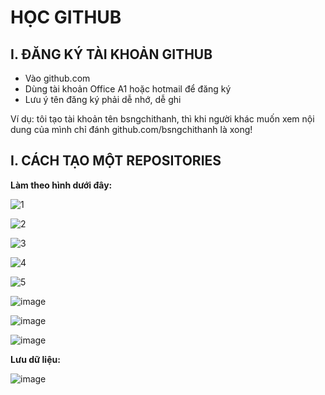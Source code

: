 # HỌC GITHUB #

## I. ĐĂNG KÝ TÀI KHOẢN GITHUB ##

- Vào github.com 
- Dùng tài khoản Office A1 hoặc hotmail để đăng ký
- Lưu ý tên đăng ký phải dễ nhớ, dễ ghi

Ví dụ: tôi tạo tài khoản tên bsngchithanh, thì khi người khác muốn xem nội dung của mình chỉ đánh github.com/bsngchithanh là xong!

## I. CÁCH TẠO MỘT REPOSITORIES ##

**Làm theo hình dưới đây:**

![1](https://user-images.githubusercontent.com/82578024/190836438-d68d84e0-2c5b-4fd7-a155-50e6e4624bf1.jpg)

![2](https://user-images.githubusercontent.com/82578024/190836446-480a7a99-3ce0-4deb-aa3c-42f3f40c490a.jpg)

![3](https://user-images.githubusercontent.com/82578024/190836459-a799618b-2c18-424f-a074-b1335cc5543d.jpg)

![4](https://user-images.githubusercontent.com/82578024/190836499-bcd28144-a3b6-457d-9b7b-509503c41351.jpg)

![5](https://user-images.githubusercontent.com/82578024/190836504-11e9e335-7fc7-4e5a-af5e-cde3821cc5c2.jpg)

![image](https://user-images.githubusercontent.com/82578024/190836665-d6aed027-1cec-4aaa-92d3-1fa69335e7b4.png)

![image](https://user-images.githubusercontent.com/82578024/190836718-fde2c86b-cc08-4ef6-97b1-d43c04128ab3.png)

![image](https://user-images.githubusercontent.com/82578024/190836738-0d6b5021-804d-4e03-9d69-ca8df4384100.png)

**Lưu dữ liệu:**

![image](https://user-images.githubusercontent.com/82578024/190836768-955b433c-d634-46f1-a3ca-ac0be2ee2279.png)
